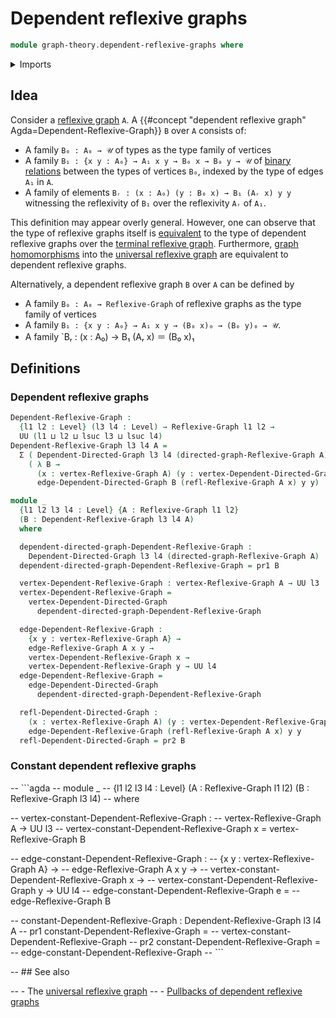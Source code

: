 # Dependent reflexive graphs

```agda
module graph-theory.dependent-reflexive-graphs where
```

<details><summary>Imports</summary>

```agda
open import foundation.dependent-pair-types
open import foundation.universe-levels

open import graph-theory.dependent-directed-graphs
open import graph-theory.reflexive-graphs
```

</details>

## Idea

Consider a [reflexive graph](graph-theory.reflexive-graphs.md) `A`. A
{{#concept "dependent reflexive graph" Agda=Dependent-Reflexive-Graph}} `B` over
`A` consists of:

- A family `B₀ : A₀ → 𝒰` of types as the type family of vertices
- A family `B₁ : {x y : A₀} → A₁ x y → B₀ x → B₀ y → 𝒰` of
  [binary relations](foundation.binary-relations.md) between the types of
  vertices `B₀`, indexed by the type of edges `A₁` in `A`.
- A family of elements `Bᵣ : (x : A₀) (y : B₀ x) → B₁ (Aᵣ x) y y` witnessing the
  reflexivity of `B₁` over the reflexivity `Aᵣ` of `A₁`.

This definition may appear overly general. However, one can observe that the
type of reflexive graphs itself is [equivalent](foundation-core.equivalences.md)
to the type of dependent reflexive graphs over the
[terminal reflexive graph](graph-theory.terminal-reflexive-graphs.md).
Furthermore, [graph homomorphisms](graph-theory.morphisms-reflexive-graphs.md)
into the [universal reflexive graph](graph-theory.universal-reflexive-graph.md)
are equivalent to dependent reflexive graphs.

Alternatively, a dependent reflexive graph `B` over `A` can be defined by

- A family `B₀ : A₀ → Reflexive-Graph` of reflexive graphs as the type family of
  vertices
- A family `B₁ : {x y : A₀} → A₁ x y → (B₀ x)₀ → (B₀ y)₀ → 𝒰`.
- A family `Bᵣ : (x : A₀) → B₁ (Aᵣ x) ＝ (B₀ x)₁

## Definitions

### Dependent reflexive graphs

```agda
Dependent-Reflexive-Graph :
  {l1 l2 : Level} (l3 l4 : Level) → Reflexive-Graph l1 l2 →
  UU (l1 ⊔ l2 ⊔ lsuc l3 ⊔ lsuc l4)
Dependent-Reflexive-Graph l3 l4 A =
  Σ ( Dependent-Directed-Graph l3 l4 (directed-graph-Reflexive-Graph A))
    ( λ B →
      (x : vertex-Reflexive-Graph A) (y : vertex-Dependent-Directed-Graph B x) →
      edge-Dependent-Directed-Graph B (refl-Reflexive-Graph A x) y y)

module _
  {l1 l2 l3 l4 : Level} {A : Reflexive-Graph l1 l2}
  (B : Dependent-Reflexive-Graph l3 l4 A)
  where

  dependent-directed-graph-Dependent-Reflexive-Graph :
    Dependent-Directed-Graph l3 l4 (directed-graph-Reflexive-Graph A)
  dependent-directed-graph-Dependent-Reflexive-Graph = pr1 B

  vertex-Dependent-Reflexive-Graph : vertex-Reflexive-Graph A → UU l3
  vertex-Dependent-Reflexive-Graph =
    vertex-Dependent-Directed-Graph
      dependent-directed-graph-Dependent-Reflexive-Graph

  edge-Dependent-Reflexive-Graph :
    {x y : vertex-Reflexive-Graph A} →
    edge-Reflexive-Graph A x y →
    vertex-Dependent-Reflexive-Graph x →
    vertex-Dependent-Reflexive-Graph y → UU l4
  edge-Dependent-Reflexive-Graph =
    edge-Dependent-Directed-Graph
      dependent-directed-graph-Dependent-Reflexive-Graph

  refl-Dependent-Directed-Graph :
    (x : vertex-Reflexive-Graph A) (y : vertex-Dependent-Reflexive-Graph x) →
    edge-Dependent-Reflexive-Graph (refl-Reflexive-Graph A x) y y
  refl-Dependent-Directed-Graph = pr2 B
```

### Constant dependent reflexive graphs

-- ```agda
-- module _
--   {l1 l2 l3 l4 : Level} (A : Reflexive-Graph l1 l2) (B : Reflexive-Graph l3 l4)
--   where

--   vertex-constant-Dependent-Reflexive-Graph :
--     vertex-Reflexive-Graph A → UU l3
--   vertex-constant-Dependent-Reflexive-Graph x = vertex-Reflexive-Graph B

--   edge-constant-Dependent-Reflexive-Graph :
--     {x y : vertex-Reflexive-Graph A} →
--     edge-Reflexive-Graph A x y →
--     vertex-constant-Dependent-Reflexive-Graph x →
--     vertex-constant-Dependent-Reflexive-Graph y → UU l4
--   edge-constant-Dependent-Reflexive-Graph e =
--     edge-Reflexive-Graph B

--   constant-Dependent-Reflexive-Graph : Dependent-Reflexive-Graph l3 l4 A
--   pr1 constant-Dependent-Reflexive-Graph =
--     vertex-constant-Dependent-Reflexive-Graph
--   pr2 constant-Dependent-Reflexive-Graph =
--     edge-constant-Dependent-Reflexive-Graph
-- ```

-- ## See also

-- - The [universal reflexive graph](graph-theory.universal-reflexive-graph.md)
-- - [Pullbacks of dependent reflexive graphs](graph-theory.pullbacks-dependent-reflexive-graphs.md)
